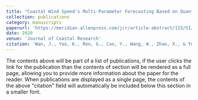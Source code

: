 ```yaml
---
title: "Coastal Wind Speed's Multi-Parameter Forecasting Based on Quantitative Measurement of Its Predictability"
collection: publications
category: manuscripts
paperurl: 'https://meridian.allenpress.com/jcr/article-abstract/115/SI/662/443706/Coastal-Wind-Speed-s-Multi-Parameter-Forecasting'
date: 2020
venue: 'Journal of Coastal Research'
citation: 'Wan, J., Yao, K., Ren, G., Cao, Y., Wang, W., Zhao, X., & Yu, J. (2020). Coastal Wind Speed's Multi-Parameter Forecasting Based on Quantitative Measurement of Its Predictability. Journal of Coastal Research, 115(SI), 662-665.'
---
```

The contents above will be part of a list of publications, if the user clicks the link for the publication than the contents of section will be rendered as a full page, allowing you to provide more information about the paper for the reader. When publications are displayed as a single page, the contents of the above "citation" field will automatically be included below this section in a smaller font.
